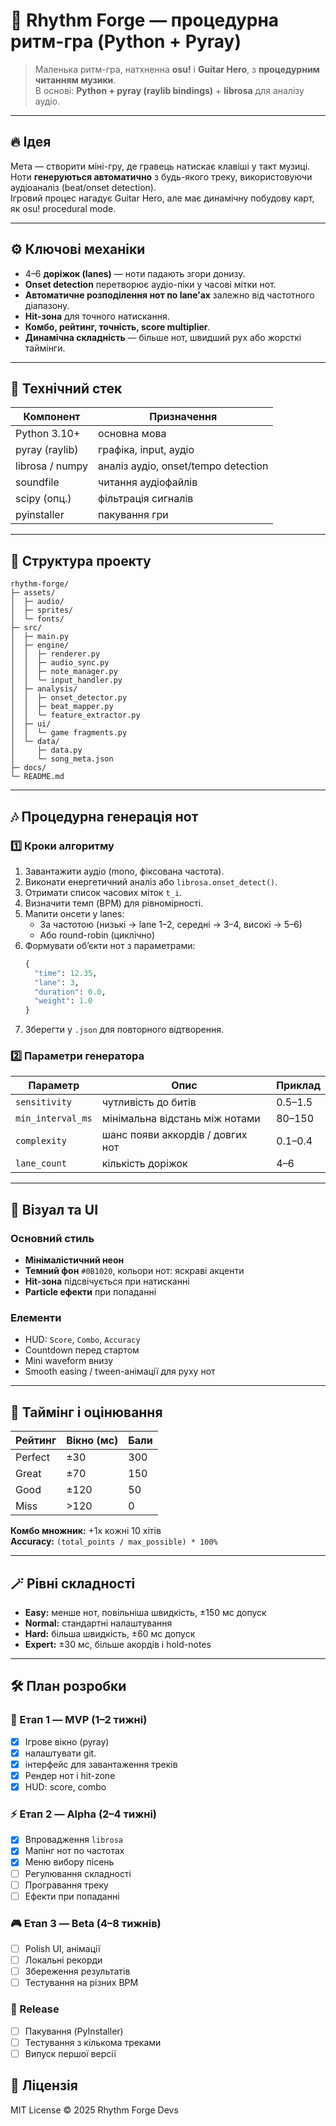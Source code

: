 # 🎵 Rhythm Forge — процедурна ритм-гра (Python + Pyray)

> Маленька ритм-гра, натхненна **osu!** і **Guitar Hero**, з **процедурним читанням музики**.  
> В основі: **Python + pyray (raylib bindings)** + **librosa** для аналізу аудіо.

---

## 🔥 Ідея
Мета — створити міні-гру, де гравець натискає клавіші у такт музиці.  
Ноти **генеруються автоматично** з будь-якого треку, використовуючи аудіоаналіз (beat/onset detection).  
Ігровий процес нагадує Guitar Hero, але має динамічну побудову карт, як osu! procedural mode.

---

## ⚙️ Ключові механіки
- 4–6 **доріжок (lanes)** — ноти падають згори донизу.
- **Onset detection** перетворює аудіо-піки у часові мітки нот.
- **Автоматичне розподілення нот по lane’ах** залежно від частотного діапазону.
- **Hit-зона** для точного натискання.
- **Комбо, рейтинг, точність, score multiplier**.
- **Динамічна складність** — більше нот, швидший рух або жорсткі таймінги.

---

## 🧠 Технічний стек
| Компонент | Призначення |
|------------|--------------|
| Python 3.10+ | основна мова |
| pyray (raylib) | графіка, input, аудіо |
| librosa / numpy | аналіз аудіо, onset/tempo detection |
| soundfile | читання аудіофайлів |
| scipy (опц.) | фільтрація сигналів |
| pyinstaller | пакування гри |

---

## 🧩 Структура проекту
```
rhythm-forge/
├─ assets/
│  ├─ audio/
│  ├─ sprites/
│  └─ fonts/
├─ src/
│  ├─ main.py
│  ├─ engine/
│  │  ├─ renderer.py
│  │  ├─ audio_sync.py
│  │  ├─ note_manager.py
│  │  └─ input_handler.py
│  ├─ analysis/
│  │  ├─ onset_detector.py
│  │  ├─ beat_mapper.py
│  │  └─ feature_extractor.py
│  ├─ ui/
│  │  └─ game fragments.py
│  └─ data/
│     ├─ data.py
│     └─ song_meta.json
├─ docs/
└─ README.md
```

---

## 🎶 Процедурна генерація нот

### 1️⃣ Кроки алгоритму
1. Завантажити аудіо (mono, фіксована частота).
2. Виконати енергетичний аналіз або `librosa.onset_detect()`.
3. Отримати список часових міток `t_i`.
4. Визначити темп (BPM) для рівномірності.
5. Мапити онсети у lanes:
   - За частотою (низькі → lane 1–2, середні → 3–4, високі → 5–6)
   - Або round-robin (циклічно)
6. Формувати об’єкти нот з параметрами:
   ```python
   {
     "time": 12.35,
     "lane": 3,
     "duration": 0.0,
     "weight": 1.0
   }
   ```
7. Зберегти у `.json` для повторного відтворення.

### 2️⃣ Параметри генератора
| Параметр | Опис | Приклад |
|-----------|------|----------|
| `sensitivity` | чутливість до битів | 0.5–1.5 |
| `min_interval_ms` | мінімальна відстань між нотами | 80–150 |
| `complexity` | шанс появи аккордів / довгих нот | 0.1–0.4 |
| `lane_count` | кількість доріжок | 4–6 |

---

## 🎨 Візуал та UI

### Основний стиль
- **Мінімалістичний неон**  
- **Темний фон** `#0B1020`, кольори нот: яскраві акценти  
- **Hit-зона** підсвічується при натисканні  
- **Particle ефекти** при попаданні  

### Елементи
- HUD: `Score`, `Combo`, `Accuracy`
- Countdown перед стартом
- Mini waveform внизу
- Smooth easing / tween-анімації для руху нот

---

## 🎯 Таймінг і оцінювання

| Рейтинг | Вікно (мс) | Бали |
|----------|-------------|------|
| Perfect | ±30 | 300 |
| Great | ±70 | 150 |
| Good | ±120 | 50 |
| Miss | >120 | 0 |

**Комбо множник:** +1x кожні 10 хітів  
**Accuracy:** `(total_points / max_possible) * 100%`

---

## 🪄 Рівні складності
- **Easy:** менше нот, повільніша швидкість, ±150 мс допуск
- **Normal:** стандартні налаштування
- **Hard:** більша швидкість, ±60 мс допуск
- **Expert:** ±30 мс, більше акордів і hold-notes

---

## 🛠️ План розробки

### 🧩 Етап 1 — MVP (1–2 тижні)
- [X] Ігрове вікно (pyray)
- [X] налаштувати git.
- [X] інтерфейс для завантаження треків
- [X] Рендер нот і hit-zone
- [X] HUD: score, combo

### ⚡ Етап 2 — Alpha (2–4 тижні)
- [X] Впровадження `librosa`
- [X] Мапінг нот по частотах
- [x] Меню вибору пісень
- [ ] Регулювання складності
- [ ] Програвання треку
- [ ] Ефекти при попаданні

### 🎮 Етап 3 — Beta (4–8 тижнів)
- [ ] Polish UI, анімації
- [ ] Локальні рекорди
- [ ] Збереження результатів
- [ ] Тестування на різних BPM

### 🚀 Release
- [ ] Пакування (PyInstaller)
- [ ] Тестування з кількома треками
- [ ] Випуск першої версії

## 📜 Ліцензія
MIT License © 2025 Rhythm Forge Devs
